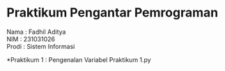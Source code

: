 # Praktikum Pengantar Pemrograman 
<div>Nama : Fadhil Aditya</div>
<div>NIM : 231031026</div>
<div>Prodi : Sistem Informasi</div>

*Praktikum 1 : Pengenalan Variabel Praktikum 1.py
